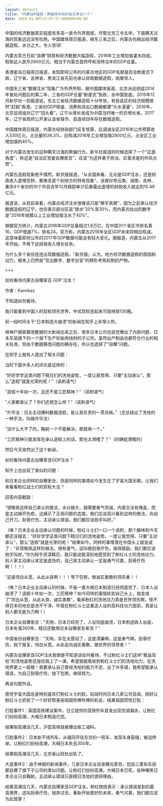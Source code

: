 ```yaml
---
layout: default
title: "内蒙GDP造假：欺骗党中央的省又多出一个"
date: 2018-01-08T13:47:27.000000+08:00
---
```


中国的经济数据真实程度有多高一直令外界困惑，尽管北京三令五申，下面瞒天过海的现象远远没有杜绝。中国媒体周日报道，继东三省之后，内蒙古也揭出经济数据造假，水分之大，令人惊讶!

内蒙古官方日前“自爆”财政和经济数据大幅造假，2016年工业增加值灌水四成，假账达人民币2900亿元，相当于内蒙古首府呼和浩特当年的GDP总量。

香港星岛日报周日报道，未知即将公布的内蒙古地区的GDP毛额是否会断崖式下跌，辽宁省、吉林省、黑龙江省先前也承认财政数据造假，结果惊人。

中国东三省“数据注水”现象广为外界所知，据中国媒体报道，北京派巡视组2014年查处问题后的第二年，三省的GDP总量“断崖式”急跌，全中国垫底。2015年12月新华社一则报道说，东北三省经济数据造假十分夸张，有些县区的经济规模居然“赶超”香港。三省的GDP增速、消费和进出口数据都遭“大水漫灌”。2016年，北京巡视组对辽宁“回头看”，辽宁从增长省成为中国当时唯一的负增长省。2017年，辽宁省政府公开承认该省辖市、县连续四年存在数据造假。

中国媒体周日报道，内蒙古经财政部门反复核算，应调减全区2016年公共预算收入530亿元，占总量的26.3%，应核减2016年工业增加值2900亿元，占全区工业增加值的40%。

对于内蒙古发生的这种瞒天过海的欺骗行为，新华社报道的时候选择了一个“正面角度”，称这是“自治区党委自爆家丑”，应该“为这样勇于担当、实事求是的作风点赞”。

内蒙古造假现象绝不偶然。新京报报道，“从全国来看，无论是GDP注水，还是财政收入虚增空转，都难言是个别地方的特有现象”，该报仅举云南、湖南、吉林、重庆4个省份的10个市县去年12月跟踪审计后暴露出虚增的财政收入就达到15.49亿元。

报道说，从目前来看，内蒙古经济注水很难说只是“微乎其微”，因为之前承认经济数据造假的辽宁，也仅表示部分区县“掺水”20%至30%，而内蒙古给出的数字是“2016年规模以上工业增加值注水了40%”。

根据官方统计，内蒙古2016年GDP总量超过1.8万亿，在中国31个省区市排名第16，GDP增速7%，排名24。官方称，内蒙古2016年全区GDP未来将相应核减，这意味着即将公布的2017年GDP数据可能会有较大变化。据报道，内蒙古从2017年开始，不再下达财政收入增长任务。

为什么多个省份连连出现数据造假，『新京报』认为，地方经济数据造假的原因和动力，根本上仍然是“官出数字、数字出官”的畸形考核机制的产物。

===

如何看待内蒙古自曝家丑 GDP 注水？

作者：Kamikaz

不知道如何看待，

我只能看到中国人的双标领先世界，中式双标连起来可绕地球130圈。

前一段时间关于“日本制造大崩溃”的新闻在知乎上非常火热，

继神户钢铁篡改数据的大新闻出来之后，很多日本公司也自觉爆出了内部问题，日本东丽旗下的一个旗下生产轮胎用线材的子公司，虽然出产制品也都符合行业的相关标准，但由于数据篡改问题的确存在，所以也选择了“自曝”问题。

在知乎上就有人提出了相关问题：

当时下面许多人的评论是这样的：

“好好学学这类问题下精日们的洗地姿势，一度让我觉得，只要”主动承认“，那么”造假“就是光荣的呢！”（讽刺语气）

“造假十年如一次，这还不是工匠精神？”（讽刺语气）

“人家都承认了？你们还想怎么样？”（讽刺语气）

“升华法：日企主动爆料数据造假，是认真负责的一贯风格。”（还总结出了洗地的一种手法，叫做升华法）

“没什么大不了的，鞠躬一个不能解决，那就再一个。”

“工匠精神只能发挥在承认造假上的话，那也太滑稽了？”（的确挺滑稽的）

然后今天突然出了这个新闻，

如何看待内蒙古自曝家丑GDP注水？

知乎上也出现了类似的问题：

和日本企业同样的自曝家丑，但是同样的事情如今发生在了宇宙大国天朝，让我们来看看粉红战士们的双标大法？

回答内容截取：

”很敬佩这样自己承认的做法，水分越大，越需要勇气坦诚，内蒙古没有掩盖，而是主动揭开伤疤，这展示了正视问题的态度。我们应该高兴看到这样的做法，向自己开刀，刮骨疗伤，主动承认错误。我们都应该拍手叫好。”

（咦？日本企业主动承认问题的时候，粉红斗士们一口一个讽刺，那个酸味到今天都还没褪去：“好好学学这类问题下精日们的洗地姿势，一度让我觉得，只要”主动承认“，那么”造假“就是光荣的呢！”结果如今，同样的事情落在中国头上就变成了：“非常敬佩这样的做法，很有勇气，这叫做刮骨疗伤，值得鼓励，我们都应该拍手叫好。”作为知乎资深精日，我只能说我深刻地感受到了粉红斗士的洗地功力，别人家主动承认肯定是虚伪的，自己家主动承认一定是勇气可嘉，刮骨疗伤啊！！！）

“这是坦白从宽，从此从良啊！！！甩下包袱，做诚实勇敢的领先者！！

（咦？日本企业主动承认的时候，不是一直大喊日本制造已经彻底完了，日本人设崩溃了？造假十年如一次，工匠精神？如今同样的事情轮到自己头上，就变成了”坦白从宽，从此从良，诚实勇敢“，看来粉红的洗地功力真是世界领先啊，怪不得日本的地总是洗不干净，毕竟在粉红斗士这重造人设的高科技功力面前，真是让别人都无能为力啊！）

日本企业自爆家丑：”天呐，日本已经完了，人设彻底崩溃，日本制造跌入谷底，日本失落300年，精日还敢用日本自曝家丑来洗？”

中国省份自曝家丑：“天呐，实在太感动了，这是清廉啊，这是勇气啊，刮骨疗伤，抛下报复，坦白从宽，从此走向诚实勇敢，做世界的领导者！”

内蒙古自爆家丑GDP注水我倒是不知道该如何看待，不过粉红斗士们这样“极品双标”的洗地姿势还是给我上了一课，希望我能吸收到粉红斗士们的洗地功力，在洗地界更上一层楼！我要承认自己曾经洗地的能力不足，出了许多错，我希望能承认错误，为自己刮骨疗伤，抛下包袱，继续努力。

再说句题外话，

感觉宇宙大国总是特别喜欢打粉红斗士的脸，前段时间日本几家公司丑闻，刚好让粉红斗士抓到了一个好好帮美丽祖国吹捧吹捧的机会，结果祖国惯性打脸：

打脸事件1：英国高铁建设案中，日立提供的高铁列车首发出现空调漏水，让粉红们纷纷高潮，大喊日本制造已完。

结果刚高潮没几天，沪昆高铁就被爆出偷工减料。

打脸事件2：日本新干线列车，从福冈开往东京的一班车，发现车身裂缝，被迫停驶。让粉红们纷纷高潮，大喊日本失去300年。

结果刚高潮没几天，北京香山轻轨出轨了。

大连事件3：由于神钢的新闻事件，几家日本企业自发曝光家丑，包括三菱和东丽都自爆了旗下子公司的类似问题。让粉红们纷纷高潮，大喊日本已死，各种嘲笑日本企业只会鞠躬，主动承认错误只是精日洗地的诡辩理由。

结果高潮没几天，内蒙古自爆家丑GDP注水，粉红统统表示：承认错误是到的最高境界，这叫刮骨疗伤，抛弃过去，重新开始更好的未来，勇气可嘉，我们都应该为此鼓掌！

